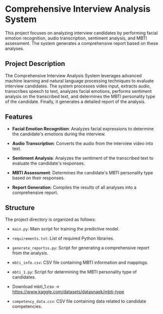 # Comprehensive Interview Analysis System

This project focuses on analyzing interview candidates by performing facial emotion recognition, audio transcription, sentiment analysis, and MBTI assessment. The system generates a comprehensive report based on these analyses.

## Project Description

The Comprehensive Interview Analysis System leverages advanced machine learning and natural language processing techniques to evaluate interview candidates. The system processes video input, extracts audio, transcribes speech to text, analyzes facial emotions, performs sentiment analysis on the transcribed text, and determines the MBTI personality type of the candidate. Finally, it generates a detailed report of the analysis.

## Features

- **Facial Emotion Recognition**: Analyzes facial expressions to determine the candidate's emotions during the interview.
- **Audio Transcription**: Converts the audio from the interview video into text.
- **Sentiment Analysis**: Analyzes the sentiment of the transcribed text to evaluate the candidate's responses.
- **MBTI Assessment**: Determines the candidate's MBTI personality type based on their responses.
- **Report Generation**: Compiles the results of all analyses into a comprehensive report.

  ##
## Structure
The project directory is organized as follows:
  - `main.py`: Main script for training the predictive model.
  - `requirements.txt`: List of required Python libraries.
  - `generate_reportss.py`: Script for generating a comprehensive report from the analysis.
  - `mbti_info.csv`: CSV file containing MBTI information and mappings.
  - `mbti_1.py`: Script for determining the MBTI personality type of candidates.
  -   Download mbti_1.csv ->  https://www.kaggle.com/datasets/datasnaek/mbti-type

  - `competency_data.csv`: CSV file containing data related to candidate competencies.
    

